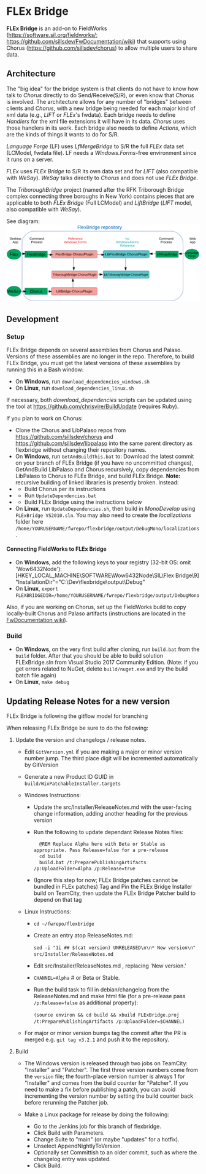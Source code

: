 # FLEx Bridge

**FLEx Bridge** is an add-on to FieldWorks (https://software.sil.org/fieldworks/; https://github.com/sillsdev/FwDocumentation/wiki)
that supports using Chorus (https://github.com/sillsdev/chorus) to allow multiple users to share data.

## Architecture

The "big idea" for the bridge system is that clients do not have to know how talk to *Chorus* directly to do Send/Receive(S/R), or even know that *Chorus* is involved. The architecture allows for any number of "bridges" between clients and *Chorus*, with a new bridge being needed for each major kind of xml data (e.g., *LIFT* or *FLEx*'s fwdata). Each bridge needs to define *Handlers* for the xml file extensions it will have in its data. *Chorus* uses those handlers in its work. Each bridge also needs to define *Actions*, which are the kinds of things it wants to do for S/R.

*Language Forge* (LF) uses *LfMergeBridge* to S/R the full *FLEx* data set (LCModel, fwdata file). LF needs a *Windows.Forms*-free environment since it runs on a server.

*FLEx* uses *FLEx Bridge* to S/R its own data set and for *LIFT* (also compatible with *WeSay*). *WeSay* talks directly to *Chorus* and does not use *FLEx Bridge*.

The *TriboroughBridge* project (named after the RFK Triborough Bridge complex connecting three boroughs in New York) contains pieces that are applicable to both *FLEx Bridge* (Full LCModel) and *LiftBridge* (*LIFT* model, also compatible with *WeSay*).

See diagram:
![FLEx Bridge Projects Relationships](FLExBridgeRepo.svg)

## Development

### Setup

FLEx Bridge depends on several assemblies from Chorus and Palaso.
Versions of these assemblies are no longer in the repo.
Therefore, to build FLEx Bridge, you must get the latest versions of these assemblies by running this in a Bash window:

- On **Windows**, run `download_dependencies_windows.sh`
- On **Linux**, run `download_dependencies_linux.sh`

If necessary, both *download_dependencies* scripts can be updated using the tool at https://github.com/chrisvire/BuildUpdate (requires Ruby).

If you plan to work on Chorus:

- Clone the Chorus and LibPalaso repos from https://github.com/sillsdev/chorus and https://github.com/sillsdev/libpalaso into the same parent directory as flexbridge without changing their repository names.
- On **Windows**, run `GetAndBuildThis.bat` to: Download the latest commit on your branch of FLEx Bridge (if you have no uncommitted changes), GetAndBuild LibPalaso and Chorus recursively, copy dependencies from LibPalaso to Chorus to FLEx Bridge, and build FLEx Bridge. **Note:** recursive building of linked libraries is presently broken. Instead:
- - Build Chorus per its instructions
- - Run `UpdateDependencies.bat`
- - Build FLEx Bridge using the instructions below
- On **Linux**, run `UpdateDependencies.sh`, then build in *MonoDevelop* using `FLExBridge VS2010.sln`. You may also need to create the *localizations* folder here `/home/YOURUSERNAME/fwrepo/flexbridge/output/DebugMono/localizations`.

#### Connecting FieldWorks to FLEx Bridge

- On **Windows**, add the following keys to your registry (32-bit OS: omit 'Wow6432Node\'):
[HKEY_LOCAL_MACHINE\SOFTWARE\Wow6432Node\SIL\Flex Bridge\9]
	"InstallationDir"="C:\Dev\flexbridge\output\Debug"
- On **Linux**, `export FLEXBRIDGEDIR=/home/YOURUSERNAME/fwrepo/flexbridge/output/DebugMono`

Also, if you are working on Chorus, set up the FieldWorks build to copy locally-built Chorus and Palaso artifacts
(instructions are located in the [FwDocumentation wiki](https://github.com/sillsdev/FwDocumentation/wiki)).

### Build

* On **Windows**, on the very first build after cloning, run `build.bat` from the `build` folder. After that you should be able to build solution FLExBridge.sln from Visual Studio 2017 Community Edition. (Note: if you get errors related to NuGet, delete `build/nuget.exe` and try the build batch file again)
* On **Linux**, `make debug`

## Updating Release Notes for a new version

FLEx Bridge is following the gitflow model for branching

When releasing FLEx Bridge be sure to do the following:

1. Update the version and changelogs / release notes.

	- Edit `GitVersion.yml` if you are making a major or minor version number jump. The third place digit will be incremented automatically by GitVersion
	- Generate a new Product ID GUID in `build/WixPatchableInstaller.targets`

	- Windows Instructions:
		- Update the src/Installer/ReleaseNotes.md with the user-facing change information, adding another heading for the previous version
        - Run the following to update dependant Release Notes files:
							
				@REM Replace Alpha here with Beta or Stable as appropriate. Pass Release=false for a pre-release
				cd build
				build.bat /t:PreparePublishingArtifacts /p:UploadFolder=Alpha /p:Release=true

		- (Ignore this step for now; FLEx Bridge patches cannot be bundled in FLEx patches) Tag and Pin the FLEx Bridge Installer build on TeamCity, then update the FLEx Bridge Patcher build to depend on that tag

	- Linux Instructions:

		- `cd ~/fwrepo/flexbridge`
		- Create an entry atop ReleaseNotes.md:

			`sed -i "1i ## $(cat version) UNRELEASED\n\n* New version\n" src/Installer/ReleaseNotes.md`

		- Edit src/Installer/ReleaseNotes.md , replacing 'New version.'

		- `CHANNEL=Alpha` # or Beta or Stable.

		- Run the build task to fill in debian/changelog from the ReleaseNotes.md and make html file (for a pre-release pass `/p:Release=false` as additional property):

			`(source environ && cd build && xbuild FLExBridge.proj /t:PreparePublishingArtifacts /p:UploadFolder=$CHANNEL)`
			
	- For major or minor version bumps tag the commit after the PR is merged e.g. `git tag v3.2.1` and push it to the repository.

2. Build

	- The Windows version is released through two jobs on TeamCity: "Installer" and "Patcher". The first three version numbers come from the `version` file; the fourth-place version number is always 1 for "Installer" and comes from the build counter for "Patcher". If you need to make a fix before publishing a patch, you can avoid incrementing the version number by setting the build counter back before rerunning the Patcher job.

	- Make a Linux package for release by doing the following:
		- Go to the Jenkins job for this branch of flexbridge.
		- Click Build with Parameters.
		- Change Suite to "main" (or maybe "updates" for a hotfix).
		- Unselect AppendNightlyToVersion.
		- Optionally set Committish to an older commit, such as where the changelog entry was updated.
		- Click Build.

